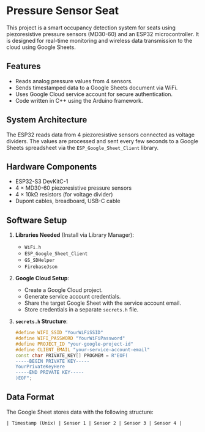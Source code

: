 # Pressure Sensor Seat

This project is a smart occupancy detection system for seats using piezoresistive pressure sensors (MD30-60) and an ESP32 microcontroller. It is designed for real-time monitoring and wireless data transmission to the cloud using Google Sheets.

## Features

- Reads analog pressure values from 4 sensors.
- Sends timestamped data to a Google Sheets document via WiFi.
- Uses Google Cloud service account for secure authentication.
- Code written in C++ using the Arduino framework.

## System Architecture

The ESP32 reads data from 4 piezoresistive sensors connected as voltage dividers. The values are processed and sent every few seconds to a Google Sheets spreadsheet via the `ESP_Google_Sheet_Client` library.

## Hardware Components

- ESP32-S3 DevKitC-1
- 4 × MD30-60 piezoresistive pressure sensors
- 4 × 10kΩ resistors (for voltage divider)
- Dupont cables, breadboard, USB-C cable

## Software Setup

1. **Libraries Needed** (Install via Library Manager):
   - `WiFi.h`
   - `ESP_Google_Sheet_Client`
   - `GS_SDHelper`
   - `FirebaseJson`

2. **Google Cloud Setup**:
   - Create a Google Cloud project.
   - Generate service account credentials.
   - Share the target Google Sheet with the service account email.
   - Store credentials in a separate `secrets.h` file.

3. **`secrets.h` Structure**:
   ```cpp
   #define WIFI_SSID "YourWiFiSSID"
   #define WIFI_PASSWORD "YourWiFiPassword"
   #define PROJECT_ID "your-google-project-id"
   #define CLIENT_EMAIL "your-service-account-email"
   const char PRIVATE_KEY[] PROGMEM = R"EOF(
   -----BEGIN PRIVATE KEY-----
   YourPrivateKeyHere
   -----END PRIVATE KEY-----
   )EOF";

## Data Format
The Google Sheet stores data with the following structure:
```
| Timestamp (Unix) | Sensor 1 | Sensor 2 | Sensor 3 | Sensor 4 |
